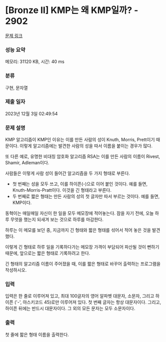 # [Bronze II] KMP는 왜 KMP일까? - 2902 

[문제 링크](https://www.acmicpc.net/problem/2902) 

### 성능 요약

메모리: 31120 KB, 시간: 40 ms

### 분류

구현, 문자열

### 제출 일자

2023년 12월 3일 02:49:54

### 문제 설명

<p>KMP 알고리즘이 KMP인 이유는 이를 만든 사람의 성이 Knuth, Morris, Prett이기 때문이다. 이렇게 알고리즘에는 발견한 사람의 성을 따서 이름을 붙이는 경우가 많다.</p>

<p>또 다른 예로, 유명한 비대칭 암호화 알고리즘 RSA는 이를 만든 사람의 이름이 Rivest, Shamir, Adleman이다.</p>

<p>사람들은 이렇게 사람 성이 들어간 알고리즘을 두 가지 형태로 부른다.</p>

<ul>
	<li>첫 번째는 성을 모두 쓰고, 이를 하이픈(-)으로 이어 붙인 것이다. 예를 들면, Knuth-Morris-Pratt이다. 이것을 긴 형태라고 부른다.</li>
	<li>두 번째로 짧은 형태는 만든 사람의 성의 첫 글자만 따서 부르는 것이다. 예를 들면, KMP이다.</li>
</ul>

<p>동혁이는 매일매일 자신이 한 일을 모두 메모장에 적어놓는다. 잠을 자기 전에, 오늘 하루 무엇을 했는지 되새겨 보는 것으로 하루를 마감한다.</p>

<p>하루는 이 메모를 보던 중, 지금까지 긴 형태와 짧은 형태를 섞어서 적어 놓은 것을 발견했다.</p>

<p>이렇게 긴 형태로 하루 일을 기록하다가는 메모장 가격이 부담되어 파산될 것이 뻔하기 때문에, 앞으로는 짧은 형태로 기록하려고 한다.</p>

<p>긴 형태의 알고리즘 이름이 주어졌을 때, 이를 짧은 형태로 바꾸어 출력하는 프로그램을 작성하시오.</p>

### 입력 

 <p>입력은 한 줄로 이루어져 있고, 최대 100글자의 영어 알파벳 대문자, 소문자, 그리고 하이픈 ('-', 아스키코드 45)로만 이루어져 있다. 첫 번째 글자는 항상 대문자이다. 그리고, 하이픈 뒤에는 반드시 대문자이다. 그 외의 모든 문자는 모두 소문자이다.</p>

### 출력 

 <p>첫 줄에 짧은 형태 이름을 출력한다.</p>

